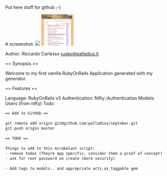  Put here stuff for github ;-)
 
 A screenshot:
 <img src='http://www.palladius.it/palladius.jpg' height='100' />
 <img src='https://github.com/palladius/septober/blob/master/doc/screenshot.png' height='100' />

   
 Author: Riccardo Carlesso <rusko@palladius.it>
    

  == Synopsis ==

  Welcome to my first vanilla RubyOnRails Application generated with my generator.
  
  == Features ==
  
  Language: RubyOnRails v3
  Authentication: Nifty::Authentication
  Models:
    Users (from nifty)
    Todo:
    
    == Add to GitHUb ==
    
    git remote add origin git@github.com:palladius/septober.git
    git push origin master
      
    == TODO ==
    
    Things to add to this mirabolant script:
    - remove todos (Theyre app specific, consider them a proof of concept)
    - ask for root password on create (more security)
    
    - Add tags to models.. and appropriate acts_as_taggable gem
    
